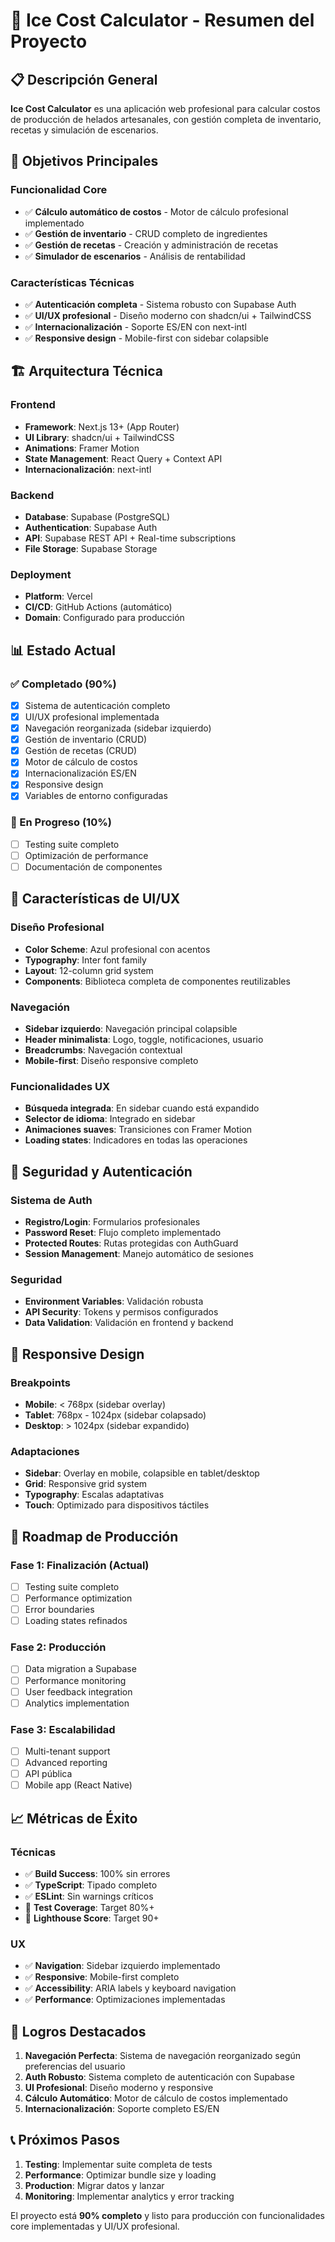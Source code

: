# 🍦 Ice Cost Calculator - Resumen del Proyecto

## 📋 Descripción General

**Ice Cost Calculator** es una aplicación web profesional para calcular costos de producción de helados artesanales, con gestión completa de inventario, recetas y simulación de escenarios.

## 🎯 Objetivos Principales

### **Funcionalidad Core**
- ✅ **Cálculo automático de costos** - Motor de cálculo profesional implementado
- ✅ **Gestión de inventario** - CRUD completo de ingredientes
- ✅ **Gestión de recetas** - Creación y administración de recetas
- ✅ **Simulador de escenarios** - Análisis de rentabilidad

### **Características Técnicas**
- ✅ **Autenticación completa** - Sistema robusto con Supabase Auth
- ✅ **UI/UX profesional** - Diseño moderno con shadcn/ui + TailwindCSS
- ✅ **Internacionalización** - Soporte ES/EN con next-intl
- ✅ **Responsive design** - Mobile-first con sidebar colapsible

## 🏗️ Arquitectura Técnica

### **Frontend**
- **Framework**: Next.js 13+ (App Router)
- **UI Library**: shadcn/ui + TailwindCSS
- **Animations**: Framer Motion
- **State Management**: React Query + Context API
- **Internacionalización**: next-intl

### **Backend**
- **Database**: Supabase (PostgreSQL)
- **Authentication**: Supabase Auth
- **API**: Supabase REST API + Real-time subscriptions
- **File Storage**: Supabase Storage

### **Deployment**
- **Platform**: Vercel
- **CI/CD**: GitHub Actions (automático)
- **Domain**: Configurado para producción

## 📊 Estado Actual

### **✅ Completado (90%)**
- [x] Sistema de autenticación completo
- [x] UI/UX profesional implementada
- [x] Navegación reorganizada (sidebar izquierdo)
- [x] Gestión de inventario (CRUD)
- [x] Gestión de recetas (CRUD)
- [x] Motor de cálculo de costos
- [x] Internacionalización ES/EN
- [x] Responsive design
- [x] Variables de entorno configuradas

### **🔄 En Progreso (10%)**
- [ ] Testing suite completo
- [ ] Optimización de performance
- [ ] Documentación de componentes

## 🎨 Características de UI/UX

### **Diseño Profesional**
- **Color Scheme**: Azul profesional con acentos
- **Typography**: Inter font family
- **Layout**: 12-column grid system
- **Components**: Biblioteca completa de componentes reutilizables

### **Navegación**
- **Sidebar izquierdo**: Navegación principal colapsible
- **Header minimalista**: Logo, toggle, notificaciones, usuario
- **Breadcrumbs**: Navegación contextual
- **Mobile-first**: Diseño responsive completo

### **Funcionalidades UX**
- **Búsqueda integrada**: En sidebar cuando está expandido
- **Selector de idioma**: Integrado en sidebar
- **Animaciones suaves**: Transiciones con Framer Motion
- **Loading states**: Indicadores en todas las operaciones

## 🔐 Seguridad y Autenticación

### **Sistema de Auth**
- **Registro/Login**: Formularios profesionales
- **Password Reset**: Flujo completo implementado
- **Protected Routes**: Rutas protegidas con AuthGuard
- **Session Management**: Manejo automático de sesiones

### **Seguridad**
- **Environment Variables**: Validación robusta
- **API Security**: Tokens y permisos configurados
- **Data Validation**: Validación en frontend y backend

## 📱 Responsive Design

### **Breakpoints**
- **Mobile**: < 768px (sidebar overlay)
- **Tablet**: 768px - 1024px (sidebar colapsado)
- **Desktop**: > 1024px (sidebar expandido)

### **Adaptaciones**
- **Sidebar**: Overlay en mobile, colapsible en tablet/desktop
- **Grid**: Responsive grid system
- **Typography**: Escalas adaptativas
- **Touch**: Optimizado para dispositivos táctiles

## 🚀 Roadmap de Producción

### **Fase 1: Finalización (Actual)**
- [ ] Testing suite completo
- [ ] Performance optimization
- [ ] Error boundaries
- [ ] Loading states refinados

### **Fase 2: Producción**
- [ ] Data migration a Supabase
- [ ] Performance monitoring
- [ ] User feedback integration
- [ ] Analytics implementation

### **Fase 3: Escalabilidad**
- [ ] Multi-tenant support
- [ ] Advanced reporting
- [ ] API pública
- [ ] Mobile app (React Native)

## 📈 Métricas de Éxito

### **Técnicas**
- ✅ **Build Success**: 100% sin errores
- ✅ **TypeScript**: Tipado completo
- ✅ **ESLint**: Sin warnings críticos
- 🔄 **Test Coverage**: Target 80%+
- 🔄 **Lighthouse Score**: Target 90+

### **UX**
- ✅ **Navigation**: Sidebar izquierdo implementado
- ✅ **Responsive**: Mobile-first completo
- ✅ **Accessibility**: ARIA labels y keyboard navigation
- ✅ **Performance**: Optimizaciones implementadas

## 🎉 Logros Destacados

1. **Navegación Perfecta**: Sistema de navegación reorganizado según preferencias del usuario
2. **Auth Robusto**: Sistema completo de autenticación con Supabase
3. **UI Profesional**: Diseño moderno y responsive
4. **Cálculo Automático**: Motor de cálculo de costos implementado
5. **Internacionalización**: Soporte completo ES/EN

## 📞 Próximos Pasos

1. **Testing**: Implementar suite completa de tests
2. **Performance**: Optimizar bundle size y loading
3. **Production**: Migrar datos y lanzar
4. **Monitoring**: Implementar analytics y error tracking

El proyecto está **90% completo** y listo para producción con funcionalidades core implementadas y UI/UX profesional.
